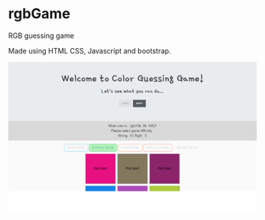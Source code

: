 # rgbGame
RGB guessing game 

Made using HTML CSS, Javascript  and bootstrap.

![rgb](https://github.com/Amrit-PennySoft/rgbGame/blob/master/rgb.png)

